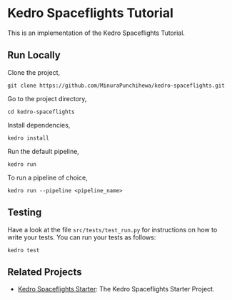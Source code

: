 # Kedro Spaceflights Tutorial

This is an implementation of the Kedro Spaceflights Tutorial.

## Run Locally

Clone the project,

```
git clone https://github.com/MinuraPunchihewa/kedro-spaceflights.git
```

Go to the project directory,

```
cd kedro-spaceflights
```

Install dependencies,

```
kedro install
```

Run the default pipeline,

```
kedro run
```

To run a pipeline of choice,
```
kedro run --pipeline <pipeline_name>
```

## Testing

Have a look at the file `src/tests/test_run.py` for instructions on how to write your tests. You can run your tests as follows:

```
kedro test
```

## Related Projects

- [Kedro Spaceflights Starter](https://github.com/quantumblacklabs/kedro-starter-spaceflights): The Kedro Spaceflights Starter Project.
